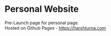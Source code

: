# Personal Website 
Pre-Launch page for personal page. <br> Hosted on Github Pages - https://harshturna.com
